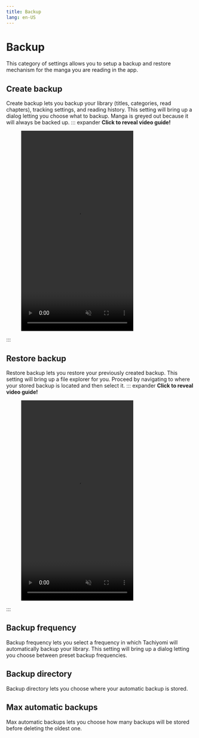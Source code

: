 ```yaml
---
title: Backup
lang: en-US
---
```


# Backup
This category of settings allows you to setup a backup and restore mechanism for the manga you are reading in the app.


## Create backup
Create backup lets you backup your library (titles, categories, read chapters), tracking settings, and reading history. This setting will bring up a dialog letting you choose what to backup. Manga is greyed out because it will always be backed up.
::: expander <strong>Click to reveal video guide!</strong>
<figure class="centered">
	<video autoplay crossorigin="use-credentials" height="534"
	  intrinsicsize="500x100" loading="lazy" loop="loop" muted="muted"
	  playsinline="playsinline" :poster="$withBase('/assets/media/createbackup.png')"
	  preload="none" width="300">
		<source :src="$withBase('/assets/media/createbackup.webm')" type="video/webm" />
		<source :src="$withBase('/assets/media/createbackup.mp4')" type="video/mp4" />
	</video>
</figure>
:::

## Restore backup
Restore backup lets you restore your previously created backup. This setting will bring up a file explorer for you. Proceed by navigating to where your stored backup is located and then select it.
::: expander <strong>Click to reveal video guide!</strong>
<figure class="centered">
	<video autoplay crossorigin="use-credentials" height="534"
	  intrinsicsize="500x100" loading="lazy" loop="loop" muted="muted"
	  playsinline="playsinline" :poster="$withBase('/assets/media/restorebackup.png')"
	  preload="none" width="300">
		<source :src="$withBase('/assets/media/restorebackup.webm')" type="video/webm" />
		<source :src="$withBase('/assets/media/restorebackup.mp4')" type="video/mp4" />
	</video>
</figure>
:::

## Backup frequency
Backup frequency lets you select a frequency in which Tachiyomi will automatically backup your library. This setting will bring up a dialog letting you choose between preset backup frequencies.

## Backup directory
Backup directory lets you choose where your automatic backup is stored.

## Max automatic backups
Max automatic backups lets you choose how many backups will be stored before deleting the oldest one.
